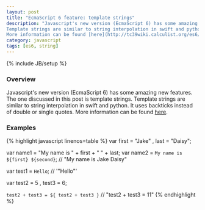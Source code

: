 ```yaml
---
layout: post
title: "EcmaScript 6 feature: template strings"
description: "Javascript's new version (EcmaScript 6) has some amazing new features. The one discussed in this post is template strings.
Template strings are similar to string interpolation in swift and python. It uses backticks instead of double or single quotes.
More information can be found [here](http://tc39wiki.calculist.org/es6/template-strings/)."
category: javascript
tags: [es6, string]
---
```

{% include JB/setup %}

<!-- Overview -->
<h3>Overview</h3>

Javascript's new version (EcmaScript 6) has some amazing new features. The one discussed in this post is template strings.
Template strings are similar to string interpolation in swift and python. It uses backticks instead of double or single quotes.
More information can be found [here](http://tc39wiki.calculist.org/es6/template-strings/).

<!-- Examples -->
<h3>Examples</h3>

{% highlight javascript linenos=table  %}
var first = "Jake"
  , last = "Daisy";

var name1 = "My name is " + first + " " + last;
var name2 = `My name is ${first} ${second}`;
// "My name is Jake Daisy"

var test1 = `Hello`;
// '"Hello"'

var test2 = 5
  , test3 = 6;

`test2 + test3 = ${ test2 + test3 }`
// "test2 + test3 = 11"
{% endhighlight %}